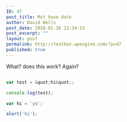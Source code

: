 ```yaml
---
ID: 47
post_title: Mst have date
author: David Wells
post_date: 2016-01-16 22:34:13
post_excerpt: ""
layout: post
permalink: http://testbox.wpengine.com/?p=47
published: true
---
```

What? does this work? Again?

```js

var test = &quot;hi&quot;;

console.log(test);

```

```js
var hi = 'yo';

alert('hi');

```